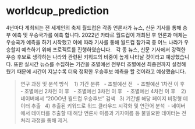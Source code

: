 # worldcup_prediction

4년마다 계최되는 전 세계인의 축제 월드컵은 각종 언론사가 뉴스, 신문 기사를 통해 승부 예측 및 우승국가를 예측 합니다. 
2022년 카타르 월드컵이 개최된 후 언론과 매체는 우승국가 예측을 하기 시작했고 이에 따라 기사를 통해 월드컵 참가국 중 어느 나라가 우승할지 예측하기 위해 프로젝트를 진행하였습니다.
 
각 종 뉴스, 신문 기사에서 강력한 우승 후보로 생각하는 나라와 관련된 키워드의 비중이 높게 나타날 것이라고 예상했습니다. 
또한 실시간 뉴스를 수집하는 기간을 조별예선 전부터 조별예선 최종전까지 설정해뒀기 때문에 시간이 지날수록 더욱 정확한 우승후보 예측을 할 것이라고 예상했습니다.
 
> 연구 과정 및 분석 방식
 
> 1) 기간 분류
  - 조별예선 전
  - 조별예선 1차전 이 후
  - 조별예선 2차전 이 후
  - 조별예선 3차전 이 후
  - 조별예선 4차전 이 후
  
> 2) 네이버에서 “20OO년 월드컵 우승후보” 검색
 
> 3) 기간별 해당 페이지 비정형 데이터 추출
 
> 4) 추출된 키워드로 워드 클라우드 시각화 및 연관어 분석
 - 네이버에서 데이터를 추출할 때 해당 언론사 이름과 기자이름 등 불필요한 데이터는 전처리 과정을 통해 제거.
